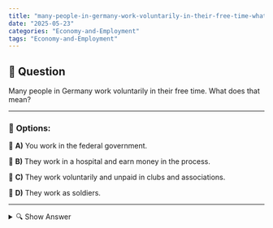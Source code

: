```yaml
---
title: "many-people-in-germany-work-voluntarily-in-their-free-time-what-does-that-mean"
date: "2025-05-23"
categories: "Economy-and-Employment"
tags: "Economy-and-Employment"
---
```


## 📌 **Question**

Many people in Germany work voluntarily in their free time. What does that mean?



---

### 📝 **Options:**

🔘 **A)** You work in the federal government.

🔘 **B)** They work in a hospital and earn money in the process.

🔘 **C)** They work voluntarily and unpaid in clubs and associations.

🔘 **D)** They work as soldiers.

---

<details>
  <summary>🔍 Show Answer</summary>

  <p>
💡  <b>Correct Answer:</b>  c
  </p>
  <p>
    📖<b>Explanation:</b>
    
  </p>
</details>
